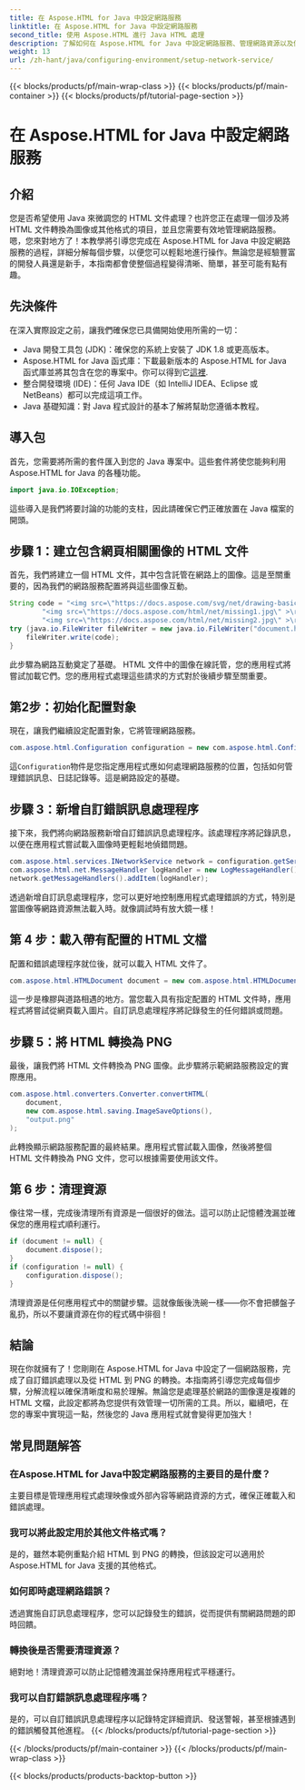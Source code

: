 ```yaml
---
title: 在 Aspose.HTML for Java 中設定網路服務
linktitle: 在 Aspose.HTML for Java 中設定網路服務
second_title: 使用 Aspose.HTML 進行 Java HTML 處理
description: 了解如何在 Aspose.HTML for Java 中設定網路服務、管理網路資源以及使用自訂錯誤處理將 HTML 轉換為 PNG。
weight: 13
url: /zh-hant/java/configuring-environment/setup-network-service/
---
```


{{< blocks/products/pf/main-wrap-class >}}
{{< blocks/products/pf/main-container >}}
{{< blocks/products/pf/tutorial-page-section >}}

# 在 Aspose.HTML for Java 中設定網路服務

## 介紹
您是否希望使用 Java 來微調您的 HTML 文件處理？也許您正在處理一個涉及將 HTML 文件轉換為圖像或其他格式的項目，並且您需要有效地管理網路服務。嗯，您來對地方了！本教學將引導您完成在 Aspose.HTML for Java 中設定網路服務的過程，詳細分解每個步驟，以便您可以輕鬆地進行操作。無論您是經驗豐富的開發人員還是新手，本指南都會使整個過程變得清晰、簡單，甚至可能有點有趣。
## 先決條件
在深入實際設定之前，讓我們確保您已具備開始使用所需的一切：
- Java 開發工具包 (JDK)：確保您的系統上安裝了 JDK 1.8 或更高版本。
-  Aspose.HTML for Java 函式庫：下載最新版本的 Aspose.HTML for Java 函式庫並將其包含在您的專案中。你可以得到它[這裡](https://releases.aspose.com/html/java/).
- 整合開發環境 (IDE)：任何 Java IDE（如 IntelliJ IDEA、Eclipse 或 NetBeans）都可以完成這項工作。
- Java 基礎知識：對 Java 程式設計的基本了解將幫助您遵循本教程。
## 導入包
首先，您需要將所需的套件匯入到您的 Java 專案中。這些套件將使您能夠利用 Aspose.HTML for Java 的各種功能。
```java
import java.io.IOException;
```
這些導入是我們將要討論的功能的支柱，因此請確保它們正確放置在 Java 檔案的開頭。

## 步驟 1：建立包含網頁相關圖像的 HTML 文件
首先，我們將建立一個 HTML 文件，其中包含託管在網路上的圖像。這是至關重要的，因為我們的網路服務配置將與這些圖像互動。
```java
String code = "<img src=\"https://docs.aspose.com/svg/net/drawing-basics/filters-and-gradients/park.jpg\" >\r\n" +
		"<img src=\"https://docs.aspose.com/html/net/missing1.jpg\" >\r\n" +
		"<img src=\"https://docs.aspose.com/html/net/missing2.jpg\" >\r\n";
try (java.io.FileWriter fileWriter = new java.io.FileWriter("document.html")) {
	fileWriter.write(code);
}
```
此步驟為網路互動奠定了基礎。 HTML 文件中的圖像在線託管，您的應用程式將嘗試加載它們。您的應用程式處理這些請求的方式對於後續步驟至關重要。
## 第2步：初始化配置對象
現在，讓我們繼續設定配置對象，它將管理網路服務。
```java
com.aspose.html.Configuration configuration = new com.aspose.html.Configuration();
```
這`Configuration`物件是您指定應用程式應如何處理網路服務的位置，包括如何管理錯誤訊息、日誌記錄等。這是網路設定的基礎。
## 步驟 3：新增自訂錯誤訊息處理程序
接下來，我們將向網路服務新增自訂錯誤訊息處理程序。該處理程序將記錄訊息，以便在應用程式嘗試載入圖像時更輕鬆地偵錯問題。
```java
com.aspose.html.services.INetworkService network = configuration.getService(com.aspose.html.services.INetworkService.class);
com.aspose.html.net.MessageHandler logHandler = new LogMessageHandler();
network.getMessageHandlers().addItem(logHandler);
```

透過新增自訂訊息處理程序，您可以更好地控制應用程式處理錯誤的方式，特別是當圖像等網路資源無法載入時。就像調試時有放大鏡一樣！
## 第 4 步：載入帶有配置的 HTML 文檔

配置和錯誤處理程序就位後，就可以載入 HTML 文件了。
```java
com.aspose.html.HTMLDocument document = new com.aspose.html.HTMLDocument("document.html", configuration);
```
這一步是橡膠與道路相遇的地方。當您載入具有指定配置的 HTML 文件時，應用程式將嘗試從網頁載入圖片。自訂訊息處理程序將記錄發生的任何錯誤或問題。
## 步驟 5：將 HTML 轉換為 PNG
最後，讓我們將 HTML 文件轉換為 PNG 圖像。此步驟將示範網路服務設定的實際應用。
```java
com.aspose.html.converters.Converter.convertHTML(
	document,
	new com.aspose.html.saving.ImageSaveOptions(),
	"output.png"
);
```
此轉換顯示網路服務配置的最終結果。應用程式嘗試載入圖像，然後將整個 HTML 文件轉換為 PNG 文件，您可以根據需要使用該文件。
## 第 6 步：清理資源
像往常一樣，完成後清理所有資源是一個很好的做法。這可以防止記憶體洩漏並確保您的應用程式順利運行。
```java
if (document != null) {
	document.dispose();
}
if (configuration != null) {
	configuration.dispose();
}
```
清理資源是任何應用程式中的關鍵步驟。這就像飯後洗碗一樣——你不會把髒盤子亂扔，所以不要讓資源在你的程式碼中徘徊！

## 結論
現在你就擁有了！您剛剛在 Aspose.HTML for Java 中設定了一個網路服務，完成了自訂錯誤處理以及從 HTML 到 PNG 的轉換。本指南將引導您完成每個步驟，分解流程以確保清晰度和易於理解。無論您是處理基於網路的圖像還是複雜的 HTML 文檔，此設定都將為您提供有效管理一切所需的工具。所以，繼續吧，在您的專案中實現這一點，然後您的 Java 應用程式就會變得更加強大！
## 常見問題解答
### 在Aspose.HTML for Java中設定網路服務的主要目的是什麼？  
主要目標是管理應用程式處理映像或外部內容等網路資源的方式，確保正確載入和錯誤處理。
### 我可以將此設定用於其他文件格式嗎？  
是的，雖然本範例重點介紹 HTML 到 PNG 的轉換，但該設定可以適用於 Aspose.HTML for Java 支援的其他格式。
### 如何即時處理網路錯誤？  
透過實施自訂訊息處理程序，您可以記錄發生的錯誤，從而提供有關網路問題的即時回饋。
### 轉換後是否需要清理資源？  
絕對地！清理資源可以防止記憶體洩漏並保持應用程式平穩運行。
### 我可以自訂錯誤訊息處理程序嗎？  
是的，可以自訂錯誤訊息處理程序以記錄特定詳細資訊、發送警報，甚至根據遇到的錯誤觸發其他進程。
{{< /blocks/products/pf/tutorial-page-section >}}

{{< /blocks/products/pf/main-container >}}
{{< /blocks/products/pf/main-wrap-class >}}

{{< blocks/products/products-backtop-button >}}
